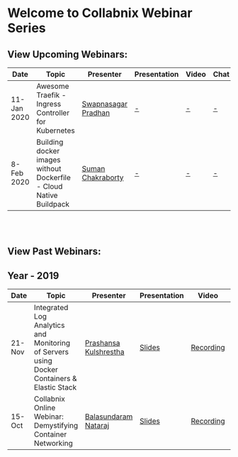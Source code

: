 # Welcome to Collabnix Webinar Series


## View Upcoming Webinars:



| Date     | Topic        | Presenter   | Presentation          | Video  | Chat |
| ------------- | ------------- | ------------- | ------------- | ------------- | --------| 
| 11-Jan 2020  | Awesome Traefik - Ingress Controller for Kubernetes |  [Swapnasagar Pradhan ](https://www.linkedin.com/in/swapnasagar-pradhan-724b2649) | [-]() | [-]() | [-](-) |
| 8-Feb 2020  | Building docker images without Dockerfile - Cloud Native Buildpack |  [Suman Chakraborty ](https://www.linkedin.com/in/schakraborty007) | [-]() | [-]() | [-](-) |

<br>
<br>

## View Past Webinars:

## Year - 2019

| Date      | Topic        | Presenter   | Presentation          | Video  | Chat |
| ------------- | ---------- | ----------- | ---------- | ---------- | ----------- | 
| 21-Nov      | Integrated Log Analytics and Monitoring of Servers using Docker Containers & Elastic Stack |  [Prashansa Kulshrestha](https://www.linkedin.com/in/prashansa-k/) | [Slides](https://www.slideshare.net/ajeetraina/collabnix-online-webinar-integrated-log-analytics-monitoring-using-docker-elastic-stack) | [Recording](https://docker.zoom.us/recording/play/2F7iOUn9rcixr8N6AjEDZYswNKw78nwfzya4SFzF7hFid7JDNYxLVVrP_0Y28Pcg?continueMode=true) | [Logs](https://github.com/collabnix/webinar/blob/master/21-nov-2019/chat.txt) |
| 15-Oct    | Collabnix Online Webinar: Demystifying Container Networking|  [Balasundaram Nataraj](https://www.linkedin.com/in/balasundaram-natarajan-43471115/) | [Slides](https://www.slideshare.net/ajeetraina/collabnix-online-webinar-demystifying-docker-kubernetes-networking-by-balasundaram-natarajan) | [Recording](https://docker.zoom.us/recording/play/1yu_fGqwzB4pQj2hl3dFPgTjS5HeeJrHLrQJ3mtE2-pfdBLGgbR93uYl2ujXqixu?continueMode=true) | [Logs](https://github.com/collabnix/dockerbangalore/blob/master/slides/14th-Sep-2019-Collabnix-Online-Webinar-Demystifying-Container-Networking/meeting_saved_chat.txt) |





